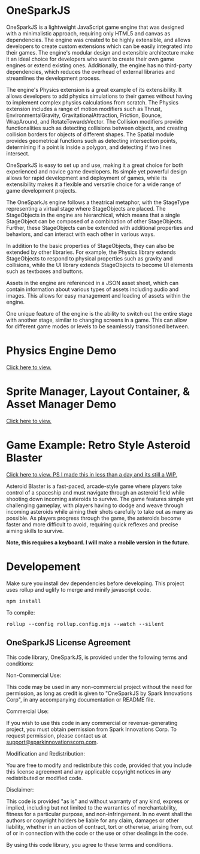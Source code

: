 # OneSparkJS

<p>OneSparkJS is a lightweight JavaScript game engine that was designed with a minimalistic approach, requiring only HTML5 and canvas as dependencies. The engine was created to be highly extensible, and allows developers to create custom extensions which can be easily integrated into their games. The engine's modular design and extensible architecture make it an ideal choice for developers who want to create their own game engines or extend existing ones. Additionally, the engine has no third-party dependencies, which reduces the overhead of external libraries and streamlines the development process.</p><p>The engine's Physics extension is a great example of its extensibility. It allows developers to add physics simulations to their games without having to implement complex physics calculations from scratch. The Physics extension includes a range of motion modifiers such as Thrust, EnvironmentalGravity, GravitationalAttraction, Friction, Bounce, WrapAround, and RotateTowardsVector. The Collision modifiers provide functionalities such as detecting collisions between objects, and creating collision borders for objects of different shapes. The Spatial module provides geometrical functions such as detecting intersection points, determining if a point is inside a polygon, and detecting if two lines intersect.</p><p>OneSparkJS is easy to set up and use, making it a great choice for both experienced and novice game developers. Its simple yet powerful design allows for rapid development and deployment of games, while its extensibility makes it a flexible and versatile choice for a wide range of game development projects.</p>

<p>The OneSparkJs engine follows a theatrical metaphor, with the StageType representing a virtual stage where StageObjects are placed.  The StageObjects in the engine are hierarchical, which means that a single StageObject can be composed of a combination of other StageObjects. Further, these StageObjects can be extended with additional properties and behaviors, and can interact with each other in various ways.</p><p>In addition to the basic properties of StageObjects, they can also be extended by other libraries. For example, the Physics library extends StageObjects to respond to physical properties such as gravity and collisions, while the UI library extends StageObjects to become UI elements such as textboxes and buttons.</p><p>Assets in the engine are referenced in a JSON asset sheet, which can contain information about various types of assets including audio and images. This allows for easy management and loading of assets within the engine.</p><p>One unique feature of the engine is the ability to switch out the entire stage with another stage, similar to changing screens in a game. This can allow for different game modes or levels to be seamlessly transitioned between.</p>

<h1>Physics Engine Demo</h1> 

<p><a href="http://www.onstaging.com/onesparkjs/sample3.html">Click here to view.</a></p>

<h1>Sprite Manager, Layout Container, &amp; Asset Manager Demo </h1> 

<p><a href="http://www.onstaging.com/onesparkjs/sample2.html">Click here to view.</a></p>

<h1>Game Example: Retro Style Asteroid Blaster</h1> 

<p><a href="http://www.onstaging.com/onesparkjs/sample.html">Click here to view.  PS I made this in less than a day and its still a WIP.</a></p>

<p>Asteroid Blaster is a fast-paced, arcade-style game where players take control of a spaceship and must navigate through an asteroid field while shooting down incoming asteroids to survive. The game features simple yet challenging gameplay, with players having to dodge and weave through incoming asteroids while aiming their shots carefully to take out as many as possible. As players progress through the game, the asteroids become faster and more difficult to avoid, requiring quick reflexes and precise aiming skills to survive.</p>

<p><b>Note, this requires a keyboard. I will make a mobile version in the future.</b></p>

<h1>Developement</h1> 

<p>Make sure you install dev dependencies before developing.  This project uses rollup and uglify to merge and minify javascript code.</p>

<pre>
npm install
</pre>

<p>To compile:</p>

<pre>
rollup --config rollup.config.mjs --watch --silent
</pre>

<h2>OneSparkJS License Agreement</h2>
<p>This code library, OneSparkJS, is provided under the following terms and conditions:</p><p>Non-Commercial Use:</p><p>This code may be used in any non-commercial project without the need for permission, as long as credit is given to "OneSparkJS by Spark Innovations Corp", in any accompanying documentation or README file.</p><p>Commercial Use:</p><p>If you wish to use this code in any commercial or revenue-generating project, you must obtain permission from Spark Innovations Corp. To request permission, please contact us at <a href="mailto:support@sparkinnovationscorp.com" target="_new">support@sparkinnovationscorp.com</a>.</p><p>Modification and Redistribution:</p><p>You are free to modify and redistribute this code, provided that you include this license agreement and any applicable copyright notices in any redistributed or modified code.</p><p>Disclaimer:</p><p>This code is provided "as is" and without warranty of any kind, express or implied, including but not limited to the warranties of merchantability, fitness for a particular purpose, and non-infringement. In no event shall the authors or copyright holders be liable for any claim, damages or other liability, whether in an action of contract, tort or otherwise, arising from, out of or in connection with the code or the use or other dealings in the code.</p><p>By using this code library, you agree to these terms and conditions.</p>
